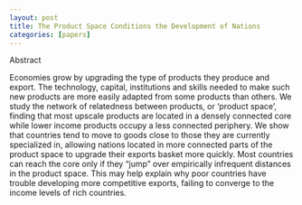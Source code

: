 ```yaml
---
layout: post
title: The Product Space Conditions the Development of Nations
categories: [papers]
---
```


Abstract

Economies grow by upgrading the type of products they produce and export. The
technology, capital, institutions and skills needed to make such new products are more
easily adapted from some products than others. We study the network of relatedness
between products, or ‘product space’, finding that most upscale products are located in
a densely connected core while lower income products occupy a less connected
periphery. We show that countries tend to move to goods close to those they are
currently specialized in, allowing nations located in more connected parts of the
product space to upgrade their exports basket more quickly. Most countries can reach
the core only if they “jump” over empirically infrequent distances in the product space.
This may help explain why poor countries have trouble developing more competitive
exports, failing to converge to the income levels of rich countries. 

<!--more-->
